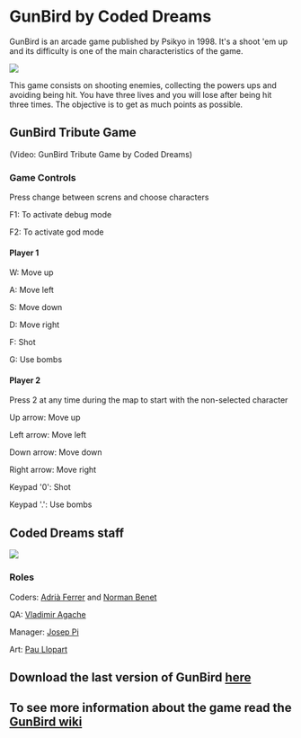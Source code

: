 # GunBird by Coded Dreams

GunBird is an arcade game published by Psikyo in 1998.
It's a shoot 'em up and its difficulty is one of the main characteristics of the game.

<img src="https://drive.google.com/uc?id=0B4g7PPNTP7AveER1ckh4TnhoVEk">

This game consists on shooting enemies, collecting the powers ups and avoiding being hit. You have three lives and you will lose after being hit three times.
The objective is to get as much points as possible.

## GunBird Tribute Game

(Video: GunBird Tribute Game by Coded Dreams)

### Game Controls

Press change between screns and choose characters

F1: To activate debug mode

F2: To activate god mode

#### Player 1

W: Move up

A: Move left

S: Move down

D: Move right

F: Shot

G: Use bombs

#### Player 2

Press 2 at any time during the map to start with the non-selected character

Up arrow: Move up

Left arrow: Move left

Down arrow: Move down

Right arrow: Move right

Keypad '0': Shot

Keypad '.': Use bombs

## Coded Dreams staff
<img src="https://drive.google.com/uc?id=0B4g7PPNTP7AveXgyVW8tenA0alU">

### Roles

Coders: [Adrià Ferrer](https://github.com/Adria-F) and [Norman Benet](https://github.com/Normanbg)

QA: [Vladimir Agache](https://github.com/VladimirA97)

Manager: [Josep Pi](https://github.com/joseppi)

Art: [Pau Llopart](https://github.com/Paxillop)

## Download the last version of GunBird [here](https://github.com/Adria-F/Gunbird-Coded-Dreams/releases/tag/0.6)

## To see more information about the game read the [GunBird wiki](https://github.com/Adria-F/Gunbird-Coded-Dreams/wiki)